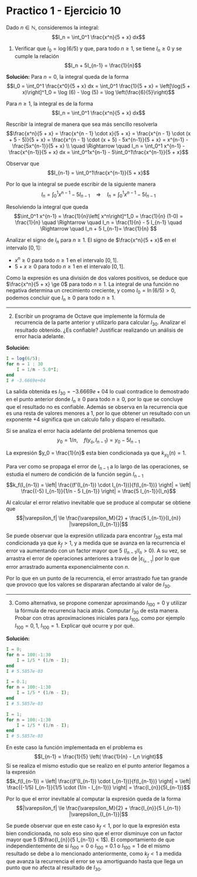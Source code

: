 # Practico 1 - Ejercicio 10
Dado $n \in \mathbb N$, consideremos la integral:
$$I_n = \int_0^1 \frac{x^n}{5 + x} dx$$

1. Verificar que $I_0 = \log(6/5)$ y que, para todo $n ≥ 1$, se tiene $I_n ≥ 0$ y se cumple la relación
$$I_n + 5I_{n-1} = \frac{1}{n}$$

 **Solución:**
Para $n = 0$, la integral queda de la forma
$$I_0 = \int_0^1 \frac{x^0}{5 + x} dx = \int_0^1 \frac{1}{5 + x} = \left[\log(5 + x)\right]^1_0 = \log (6) - \log (5) = \log \left(\frac{6}{5}\right)$$

Para $n \ge 1$, la integral es de la forma
$$I_n = \int_0^1 \frac{x^n}{5 + x} dx$$

Rescribir la integral de manera que sea más sencillo resolverla
$$\frac{x^n}{5 + x} = \frac{x^{n - 1} \cdot x}{5 + x} = \frac{x^{n - 1} \cdot (x + 5 - 5)}{5 + x} = \frac{x^{n - 1} \cdot (x + 5) - 5x^{n-1}}{5 + x} = x^{n-1} - \frac{5x^{n-1}}{5 + x} \\ 
\quad \Rightarrow \quad I_n = \int_0^1 x^{n-1} - \frac{x^{n-1}}{5 + x} dx = \int_0^1x^{n-1} - 5\int_0^1\frac{x^{n-1}}{5 + x}$$

Observar que 
$$I_{n-1} = \int_0^1\frac{x^{n-1}}{5 + x}$$

Por lo que la integral se puede escribir de la siguiente manera
$$I_n = \int_0^1 x^{n-1} - 5I_{n-1} \quad \Rightarrow \quad I_n = \int_0^1 x^{n-1} - 5I_{n-1}$$

Resolviendo la integral que queda 
$$\int_0^1 x^{n-1} = \frac{1}{n}\left[ x^n\right]^1_0 = \frac{1}{n} (1-0) = \frac{1}{n} \quad \Rightarrow \quad I_n = \frac{1}{n} - 5 I_{n-1} \quad \Rightarrow \quad I_n + 5 I_{n-1}= \frac{1}{n} $$

Analizar el signo de $I_n$ para $n \ge 1$. El signo de $\frac{x^n}{5 + x}$ en el intervalo $[0,1]$:
- $x^n \ge 0$ para todo $n \ge 1$ en el intervalo $[0,1]$.
- $5+x \ge 0$ para todo $n \ge 1$ en el intervalo $[0,1]$.

Como la expresión es una división de dos valores positivos, se deduce que $\frac{x^n}{5 + x} \ge 0$ para todo $n \ge 1$. 
La integral de una función no negativa determina un crecimiento creciente, y como $I_0 = \ln (6/5) > 0$, podemos concluir que $I_n \ge 0$ para todo $n \ge 1$.

---
2. Escribir un programa de Octave que implemente la fórmula de recurrencia de la parte anterior y utilizarlo para calcular $I_{30}$. Analizar el resultado obtenido. ¿Es confiable? Justificar realizando un análisis de error hacia adelante.

**Solución:**
```octave
I = log(6/5);
for n = 1 : 30
	I = 1/n - 5.0*I;
end
I # -3.6669e+04
```

La salida obtenida es $I_30 = -3.6669e+04$ lo cual contradice lo demostrado en el punto anterior donde $I_n \ge 0$ para todo $n \ge 0$, por lo que se concluye que el resultado no es confiable. 
Además se observa en la recurrencia que es una resta de valores menores a $1$, por lo que obtener un resultado con un exponente $+4$ significa que un calculo fallo y disparo el resultado. 

Si se analiza el error hacia adelante del problema tenemos que 
$$y_0 = 1/n, \quad f(y_o,I_{n-1}) = y_0 - 5 I_{n-1}$$

La expresión $y_0 = \frac{1}{n}$ esta bien condicionada ya que $k_{y_0}(n) = 1$.

Para ver como se propaga el error de $I_{n-1}$ a lo largo de las operaciones, se estudia el numero de condición de la función según $I_{n-1}$
$$k_f(I_{n-1}) = \left| \frac{(f'(I_{n-1}) \cdot I_{n-1})}{f(I_{n-1})} \right| = \left| \frac{(-5) I_{n-1}}{1/n - 5 I_{n-1}} \right| = \frac{5 I_{n-1}}{I_n}$$

Al calcular el error relativo inevitable que se produce al computar se obtiene que
$$|\varepsilon_f| \le \frac{\varepsilon_M}{2} + \frac{5 I_{n-1}}{I_{n}} |\varepsilon_{I_{n-1}}|$$

Se puede observar que la expresión utilizada para encontrar $I_{30}$ esta mal condicionada ya que $k_f > 1$, y a medida que se avanza en la recurrencia el error va aumentando con un factor mayor que $5$ ($I_{n-1} / I_n > 0$). A su vez, se arrastra el error de operaciones anteriores a través de $|\varepsilon_{I_{n-1}}|$ por lo que error arrastrado aumenta exponencialmente con $n$.

Por lo que en un punto de la recurrencia, el error arrastrado fue tan grande que provoco que los valores se dispararan afectando al valor de $I_{30}$.

---
3. Como alternativa, se propone comenzar aproximando $I_{100} = 0$ y utilizar la fórmula de recurrencia hacia atrás. Computar $I_{30}$ de esta manera. Probar con otras aproximaciones iniciales para $I_{100}$, como por ejemplo $I_{100} = 0,1$, $I_{100} = 1$. Explicar qué ocurre y por qué.

**Solución:**

```octave
I = 0;
for n = 100:-1:30
    I = 1/5 * (1/n - I);
end
I # 5.5857e-03

I = 0.1;
for n = 100:-1:30
    I = 1/5 * (1/n - I);
end
I # 5.5857e-03

I = 1;
for n = 100:-1:30
    I = 1/5 * (1/n - I);
end
I # 5.5857e-03
```

En este caso la función implementada en el problema es 
$$I_{n-1} = \frac{1}{5} \left( \frac{1}{n} - I_n \right)$$
Si se realiza el mismo estudio que se realizo en el punto anterior llegamos a la expresión
$$k_f(I_{n-1}) = \left| \frac{(f'(I_{n-1}) \cdot I_{n-1})}{f(I_{n-1})} \right| = \left| \frac{(-1/5) I_{n-1}}{1/5 \cdot (1/n - I_{n-1})} \right| = \frac{I_{n}}{5I_{n-1}}$$

Por lo que el error inevitable al computar la expresión queda de la forma
$$|\varepsilon_f| \le \frac{\varepsilon_M}{2} + \frac{I_{n}}{5 I_{n-1}} |\varepsilon_{I_{n-1}}|$$

Se puede observar que en este caso $k_f < 1$, por lo que la expresión esta bien condicionada, no solo eso sino que el error disminuye con un factor mayor que 5 ($\frac{I_{n}}{5 I_{n-1}} < 1$).
El comportamiento de que independientemente de si $I_{100} = 0$ o $I_{100}$ = 0.1 o $I_{100} = 1$ de el mismo resultado se debe a lo mencionado anteriormente, como $k_f < 1$ a medida que avanza la recurrencia el error se va amortiguando hasta que llega un punto que no afecta al resultado de $I_{30}$.


